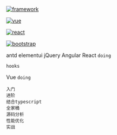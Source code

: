[![framework]](../README.md)

[framework]:https://img.shields.io/badge/前端框架-framework-4FC08D?style=social&labelColor=339966&logo=Vue.js&logoColor=339966

[![vue]](./vue/index.md)

[vue]:https://img.shields.io/badge/vue-doing-inactive?style=flat-square&labelColor=339966&logo=Vue.js

[![react]](./react/index.md)

[react]:https://img.shields.io/badge/react-doing-inactive?style=flat-square&labelColor=002050&logo=react

[![bootstrap]](./bootstrap/index.md)

[bootstrap]:https://img.shields.io/badge/bootstrap-wait-inactive?style=flat-square&labelColor=563D7C&logo=bootstrap

antd
elementui
jQuery
Angular
React `doing`
```
hooks
```
Vue `doing`
```
入门
进阶
结合typescript
全家桶
源码分析
性能优化
实战
```
